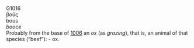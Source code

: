 <body>
  <p>G1016<br>  βοῦς  <br> bous  <br><i>booce </i><br>Probably from the base of <a href="g1006.htm">1006</a>  an <i>ox</i> (as <i>grazing</i>), that is, an animal of that species (“beef”): - ox.<br></p>
 </body>